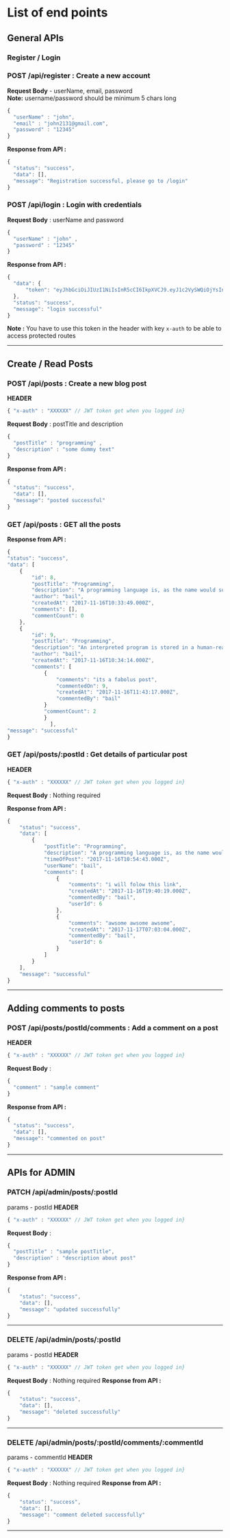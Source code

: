 # List of end points

## General APIs

### Register / Login

### POST /api/register : Create a new account
**Request Body** - userName, email, password
<br>**Note:** username/password should be minimum 5 chars long
``` javascript 
{
  "userName" : "john",
  "email" : "john2131@gmail.com",
  "password" : "12345"
}
  ```
**Response from API :**
``` javascript
{
  "status": "success",
  "data": [],
  "message": "Registration successful, please go to /login"
}
```

### POST /api/login : Login with credentials
**Request Body** : userName and password
  
``` javascript
{
  "userName" : "john" ,
  "password" : "12345"
}
```

**Response from API :**
``` javascript 
{
  "data": {
      "token": "eyJhbGciOiJIUzI1NiIsInR5cCI6IkpXVCJ9.eyJ1c2VySWQiOjYsInVzZXJUeXBlIjoxLCJpYXQiOjE1MTA5Mzg3MTEsImV4cCI6MTUxMDk0MjMxMX0.pQXZNOKxyL2r9k6zAzWViCU3osyKQr_kvnee71vtSvg"
  },
  "status": "success",
  "message": "login successful"
}
```

**Note :** You have to use this token in the header with key ```x-auth``` to be able to access protected routes

<hr>

## Create / Read Posts

### POST /api/posts : Create a new blog post
**HEADER**
```javascript 
{ "x-auth" : "XXXXXX" // JWT token get when you logged in}
```

**Request Body** : postTitle and description
``` javascript
{
  "postTitle" : "programming" ,
  "description" : "some dummy text"
}
```

**Response from API :**
``` javascript
{
  "status": "success",
  "data": [],
  "message": "posted successful"
}
```

### GET /api/posts : GET all the posts

**Response from API :**
``` javascript
{
"status": "success",
"data": [
    {
        "id": 8,
        "postTitle": "Programming",
        "description": "A programming language is, as the name would suggest, a language developed to express programs. All computers have a native programming language that they understand, commonly referred to as machine code. ",
        "author": "bail",
        "createdAt": "2017-11-16T10:33:49.000Z",
        "comments": [],
        "commentCount": 0
    },
    {
        "id": 9,
        "postTitle": "Programming",
        "description": "An interpreted program is stored in a human-readable form. When the program is executed, an interpreter modifies the human-readable content as it is run. This is analogous to the role that a human interpreter performs.",
        "author": "bail",
        "createdAt": "2017-11-16T10:34:14.000Z",
        "comments": [
            {
                "comments": "its a fabolus post",
                "commentedOn": 9,
                "createdAt": "2017-11-16T11:43:17.000Z",
                "commentedBy": "bail"
            }
            "commentCount": 2
            }
              ],
"message": "successful"
} 
```

### GET /api/posts/:postId : Get details of particular post

**HEADER**
```javascript 
{ "x-auth" : "XXXXXX" // JWT token get when you logged in}
```
**Request Body** : Nothing required

**Response from API :**
```javascript
{
    "status": "success",
    "data": [
        {
            "postTitle": "Programming",
            "description": "A programming language is, as the name would suggest, a language developed to express programs. All computers have a native programming language that they understand, commonly referred to as machine code. ",
            "timeOfPost": "2017-11-16T10:54:43.000Z",
            "userName": "bail",
            "comments": [
                {
                    "comments": "i will folow this link",
                    "createdAt": "2017-11-16T19:40:19.000Z",
                    "commentedBy": "bail",
                    "userId": 6
                },
                {
                    "comments": "awsome awsome awsome",
                    "createdAt": "2017-11-17T07:03:04.000Z",
                    "commentedBy": "bail",
                    "userId": 6
                }
            ]
        }
    ],
    "message": "successful"
}
```
<hr> 

## Adding comments to posts

### POST /api/posts/postId/comments : Add a comment on a post
**HEADER**
```javascript 
{ "x-auth" : "XXXXXX" // JWT token get when you logged in}
```
  
**Request Body** :
```javascript
{
  "comment" : "sample comment"
}
```
**Response from API :**
``` javascript
{
  "status": "success",
  "data": [],
  "message": "commented on post"
} 
```
<hr>


## APIs for **ADMIN**

### PATCH /api/admin/posts/:postId
  params - postId
  **HEADER**
```javascript 
{ "x-auth" : "XXXXXX" // JWT token get when you logged in}
```
  
**Request Body** :
```javascript
{
  "postTitle" : "sample postTitle",
  "description" : "description about post"
}
```
**Response from API :**
``` javascript
{
    "status": "success",
    "data": [],
    "message": "updated successfully"
}
```
<hr>
     

### DELETE /api/admin/posts/:postId
  params - postId
**HEADER**
```javascript 
{ "x-auth" : "XXXXXX" // JWT token get when you logged in}
```
  
**Request Body** : Nothing required
**Response from API :**
``` javascript
{
    "status": "success",
    "data": [],
    "message": "deleted successfully"
}
```
<hr>

### DELETE /api/admin/posts/:postId/comments/:commentId
  params - commentId
**HEADER**
```javascript 
{ "x-auth" : "XXXXXX" // JWT token get when you logged in}
```
  
**Request Body** : Nothing required
**Response from API :**
``` javascript
{
    "status": "success",
    "data": [],
    "message": "comment deleted successfully"
}
```
<hr>